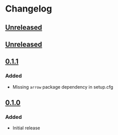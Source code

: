 # Changelog

## [Unreleased][]

[Unreleased]: https://github.com/chaostoolkit-incubator/chaostoolkit-datadog/compare/main...jitapichab:chaostoolkit-datadog:feature/datadog_metrics


## [Unreleased][]

[Unreleased]: https://github.com/chaostoolkit-incubator/chaostoolkit-datadog/compare/0.1.1...HEAD

## [0.1.1][]

[0.1.1]: https://github.com/chaostoolkit-incubator/chaostoolkit-datadog/compare/0.1.0...0.1.1

### Added

- Missing `arrow` package dependency in setup.cfg

## [0.1.0][]

[0.1.0]: https://github.com/chaostoolkit-incubator/chaostoolkit-datadog/tree/0.1.0

### Added

-   Initial release
